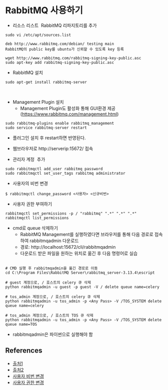 # RabbitMQ 사용하기

- 리소스 리스트  RabbitMQ 리파지토리를 추가 
```shell
sudo vi /etc/apt/sources.list

deb http://www.rabbitmq.com/debian/ testing main 
RabbitMQ의 public key를 ubuntu가 신뢰할 수 있도록 key 등록
 
wget http://www.rabbitmq.com/rabbitmq-signing-key-public.asc
sudo apt-key add rabbitmq-signing-key-public.asc
```

- RabbitMQ 설치
```shell
sudo apt-get install rabbitmq-server 
```
 
- Management Plugin 설치
  - Management Plugin도 활성화 통해 GUI환경 제공 (https://www.rabbitmq.com/management.html)

```shell
sudo rabbitmq-plugins enable rabbitmq_management
sudo service rabbitmq-server restart 
```

- 플러그인 설치 후 restart하면 반영된다.
- 웹브라우저로 http://serverip:15672/ 접속


- 관리자 계정  추가
```shell
sudo rabbitmqctl add_user rabbitmq password
sudo rabbitmqctl set_user_tags rabbitmq administrator 
```

- 사용자의 비번 변경
```shell
$ rabbitmqctl change_password <사용자> <신규비번>
```

- 사용자 권한 부여하기
```shell
rabbitmqctl set_permissions -p / "rabbitmq" ".*" ".*" ".*"
rabbitmqctl list_permissions
```

- cmd로 queue 삭제하기
  - RabbitMQ Management를 실행하였다면 브라우저를 통해 다음 경로로 접속하여 rabbitmqadmin 다운로드
  - 경로: http://localhost:15672/cli/rabbitmqadmin
  - 다운로드 받은 파일을 원하는 위치로 옮긴 후 다음 명령어로 실습

```shell

# CMD 실행 후 rabbitmqadmin을 옮긴 경로로 이동
cd C:\Program Files\RabbitMQ Server\rabbitmq_server-3.13.4\escript

# guest 계정으로, / 호스트의 celery 큐 삭제
python rabbitmqadmin -u guest -p guest -V / delete queue name=celery

# tos_admin 계정으로, / 호스트의 celery 큐 삭제
python rabbitmqadmin -u tos_admin -p <Any Pass> -V /TOS_SYSTEM delete queue name=celery

# tos_admin 계정으로, / 호스트의 TOS 큐 삭제
python rabbitmqadmin -u tos_admin -p <Any Pass> -V /TOS_SYSTEM delete queue name=TOS

```
- rabbitmqadmin은 파이썬으로 실행해야 함

## References
- [출처1](https://experiences.tistory.com/2)
- [출처2](https://sarc.io/index.php/miscellaneous/1632-ubuntu-rabbitmq-apt)
- [사용자 비번 변경](https://bangcfactory.tistory.com/entry/rabbitmq-%EC%82%AC%EC%9A%A9%EC%9E%90-%EA%B4%80%EB%A6%AC)
- [사용자 권한 변경](https://heodolf.tistory.com/50)
